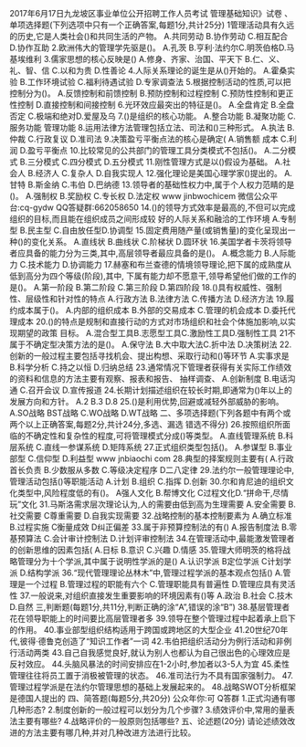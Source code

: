 2017年6月17日九龙坡区事业单位公开招聘工作人员考试
管理基础知识》试卷
、单项选择题(下列选项中只有一个正确答案,每题1分,共计25分)
1管理活动具有久远的历史,它是人类社会()和共同生活的产物。
A.共同劳动
B.协作劳动
C.相互配合
D.协作互助
2.欧洲伟大的管理学先驱是()。
A.孔茨
B.亨利·法约尔C.明茨伯格D.马基埃维利
3.儒家思想的核心反映是()
A.修身、齐家、治国、平天下
B.仁、义、礼、智、信
C.以和为贵
D.性善论
4.人际关系理论的诞生是从()开始的。
A.霍桑实验
B.工作环境试验
C.福利待遇试验
D.专家调查法
5.根据控制活动的性质,可以把控制分为()。
A.反馈控制和前馈控制
B.预防控制和过程控制
C.预防性控制和更正性控制
D.直接控制和间接控制
6.光环效应最突出的特征是()。
A.全盘肯定
B.全盘否定
C.极端和绝对D.爱屋及乌
7.()是组织的核心功能。
A.整合功能
B.凝聚功能
C.服务功能
管理功能
8.运用法律方法管理包括立法、司法和()三种形式。
A.执法
B.仲裁
C.行政复议
D.准司法
9.决策盈亏平衡点法的核心是确定(
A.销售额
成本
C.利润
D.盈亏平衡点
10.比较常见的公共部门的管理工具分类模式不包括()。
A.二分模式
B.三分模式
C.四分模式
D.五分模式
11.刚性管理方式是以()假设为基础。
A.社会人
B.经济人
C.复杂人
D.自我实现人
12.强化理论是美国心理学家()提出的。
A.甘特
B.斯金纳
C.韦伯
D.巴纳德
13.领导者的基础性权力中,属于个人权力范睛的是()。
A.强制权
B.奖励权
C.专长权
D.法定权
www jinbwochicem
微信公众平台:cq-gydw
QQ答疑群:662058650
14.()的领导方式效率是最高的,不但可以完成组织的目标,而且能在组织成员之间形成较
好的人际关系和融洽的工作环境
A.专制型
B.民主型
C.自由放任型D.协调型
15.固定费用随产量(或销售量)的变化呈现出一种()的变化关系。
A.直线状
B.曲线状
C.阶梯状
D.圆环状
16.美国学者卡茨将领导者应具备的能力分为三类,其中,高层领导者最应具备的是()。
A.概念能力
B.人际能力
C.技术能力
D.协调能力
17.赫塞和布兰查德的情境领导理论,把下属的成熟度从低到高分为四个等级(阶段),其中,
下属有能力却不愿意干,领导希望他们做的工作的是()。
A.第一阶段
B.第二阶段
C.第三阶段
D.第四阶段
18.()具有权威性、强制性、层级性和针对性的特点
A.行政方法
B.法律方法
C.传播方法
D.经济方法
19.履约成本属于()。
A.内部的组织成本
B.外部的交易成本
C.管理的机会成本
D.委托代理成本
20.()的特点是规制和直接行动的方式对市场组织和社会个体施加影响,以实现期望的政策
目标。
A.混合型工具B.志愿型工具C.激励性工具D.强制性工具
21不属于不确定型决策方法的是()。
A.保守法
B.大中取大法C.折中法
D.决策树法
22.创新的一般过程主要包括寻找机会、提出构想、采取行动和()等环节
A.实事求是
B.科学分析
C.持之以恒
D.归纳总结
23.通常情况下管理者获得有关实际工作绩效的资料和信息的方法主要有观察、报表和报告、
抽样调查、
A.创新制度
B.电话沟通
C.召开会议
D.宣传报道
24.长期计划描述组织在较长时期,即通常为()年以上的发展方向和方针。
A.2
B.3
D.8
25.()是利用优势,回避或减轻外部威胁的影响。
A.SO战略
BST战略
C.WO战略
D.WT战略
二、多项选择题(下列各题中有两个或两个以上正确答案,每题2分,共计24分,多选、漏选
错选不得分)
26.按照组织所面临的不确定性和复杂性的程度,可将管理模式分成()等类型。
A.直线管理系统
B.科层系统
C.直线一参谋系统
D.矩阵系统
27.正式组织类型包括()。
A.参谋型
B.事业部型
C.信仰型
D.利益型
www jnbiaochi com
28.典型的择案规则主要有(
A.行政首长负责
B.少数服从多数
C.等级决定程序
D二八定律
29.法约尔一般管理理论中,管理活动包括()等职能活动
A.计划
B.组织
C.指挥
D.创新
30.尔和肯尼迪的组织文化类型中,风险程度低的有()。
A强人文化
B.帮博文化
C过程文化D.“拼命干,尽情玩”文化
31.马斯洛需求层次理论认为,人的需要由低到高为生理需要
A.安全需要
B.社交需要
C尊重需要
D.自我实现需要
32.战略控制的基本控制要素为
A.确立标准
B.过程实施
C衡量成效
D纠正偏差
33.属于非预算控制法的有()
A.报告制度法
B.零基预算法
C.会计审计控制法
D.计划评审控制法
34.在管理活动中,最能激发管理者的创新思维的因素包括(
A.日标
B.意识
C.兴趣
D.情感
35.管理大师明茨的格将战略管理分为十个学派,其中属于说明性学派的是()
A.认识学派
B定位学派
C计划学派
D.结构学派
36.“现代管理理论丛林木”中,管理过程学派的基本观点包括()
A.管理是一个过程
B.管理过程的职能有六个
C.管理职能具有普遍性
D.管理应具有灵活性
37.一般说来,对组织直接发生重要影响的环境因素有()等
A.政治
B.社会
C.技木
D.自然
三,判断题(每题1分,共11分,判断正确的涂“A”,错误的涂“B”)
38.基层管理者花在领导职能上的时间要比高层管理者多
39.领导在整个管理过程中起着承上启下的作用。
40.事业部型组织结构适用于跨国或跨地区的大型企业
41.20世纪70年代,彼得·德鲁克创造了“知识工作者”一词
42.韦伯把组织活动分为例行活动和非例行活动两类
43.自己自我感觉良好,就认为别人也都认为自己很出色的心理效应是反衬效应。
44.头脑风暴法的时间安排应在1-2小时,参加者以3-5人为宜
45.柔性管理往往将员工置于消极被管理的状态。
46.准司法行为不具有国家强制力。
47.管理过程学派是在法约尔管理思想的基础上发展起来的。
48.战略SWOT分析框架是德国人提出的
四、简答题(每题5分,共20分)
公众年你:可
Q答群
1.正式沟通有哪几种形态?
2.制度创新的一般过程可以划分为几个步骤?
3.绩效评价中,常用的量表法主要有哪些?
4.战略评价的一般原则包括哪些?
五、论述题(20分)
请论述绩效改进的方法主要有哪几种,并对几种改进方法进行比较。
